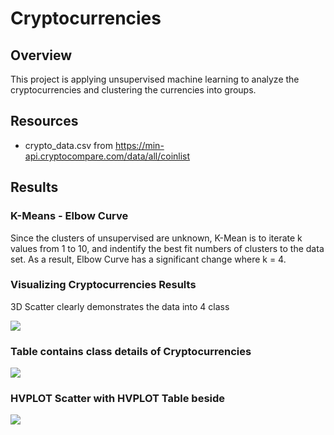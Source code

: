 # Cryptocurrencies
## Overview
This project is applying unsupervised machine learning to analyze the cryptocurrencies and clustering the currencies into groups.

## Resources
- crypto_data.csv from https://min-api.cryptocompare.com/data/all/coinlist

## Results

### K-Means - Elbow Curve
Since the clusters of unsupervised are unknown, K-Mean is to iterate k values from 1 to 10, and indentify the best fit numbers of clusters to the data set. As a result, Elbow Curve has a significant change where k = 4.

### Visualizing Cryptocurrencies Results
3D Scatter clearly demonstrates the data into 4 class

<img src = "images/Cryptocurrencies_3DScatter">

### Table contains class details of Cryptocurrencies
<img src = "images/Cryptocurrencies_table">

### HVPLOT Scatter with HVPLOT Table beside
<img src = "images/hvplot">



